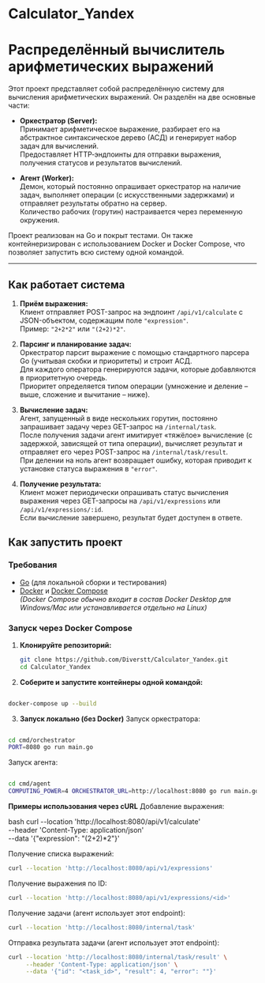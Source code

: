# Calculator_Yandex
# Распределённый вычислитель арифметических выражений

Этот проект представляет собой распределённую систему для вычисления арифметических выражений. Он разделён на две основные части:

- **Оркестратор (Server):**  
  Принимает арифметическое выражение, разбирает его на абстрактное синтаксическое дерево (АСД) и генерирует набор задач для вычислений.  
  Предоставляет HTTP‑эндпоинты для отправки выражения, получения статусов и результатов вычислений.

- **Агент (Worker):**  
  Демон, который постоянно опрашивает оркестратор на наличие задач, выполняет операции (с искусственными задержками) и отправляет результаты обратно на сервер.  
  Количество рабочих (горутин) настраивается через переменную окружения.

Проект реализован на Go и покрыт тестами. Он также контейнеризирован с использованием Docker и Docker Compose, что позволяет запустить всю систему одной командой.


---

## Как работает система

1. **Приём выражения:**  
   Клиент отправляет POST-запрос на эндпоинт `/api/v1/calculate` с JSON-объектом, содержащим поле `"expression"`.  
   Пример: `"2+2*2"` или `"(2+2)*2"`.

2. **Парсинг и планирование задач:**  
   Оркестратор парсит выражение с помощью стандартного парсера Go (учитывая скобки и приоритеты) и строит АСД.  
   Для каждого оператора генерируются задачи, которые добавляются в приоритетную очередь.  
   Приоритет определяется типом операции (умножение и деление – выше, сложение и вычитание – ниже).

3. **Вычисление задач:**  
   Агент, запущенный в виде нескольких горутин, постоянно запрашивает задачу через GET-запрос на `/internal/task`.  
   После получения задачи агент имитирует «тяжёлое» вычисление (с задержкой, зависящей от типа операции), вычисляет результат и отправляет его через POST-запрос на `/internal/task/result`.  
   При делении на ноль агент возвращает ошибку, которая приводит к установке статуса выражения в `"error"`.

4. **Получение результата:**  
   Клиент может периодически опрашивать статус вычисления выражения через GET-запросы на `/api/v1/expressions` или `/api/v1/expressions/:id`.  
   Если вычисление завершено, результат будет доступен в ответе.


## Как запустить проект

### Требования
- [Go](https://golang.org/) (для локальной сборки и тестирования)
- [Docker](https://www.docker.com/get-started) и [Docker Compose](https://docs.docker.com/compose/)  
  *(Docker Compose обычно входит в состав Docker Desktop для Windows/Mac или устанавливается отдельно на Linux)*

### Запуск через Docker Compose

1. **Клонируйте репозиторий:**
   ```bash
   git clone https://github.com/Diverstt/Calculator_Yandex.git
   cd Calculator_Yandex

2. **Соберите и запустите контейнеры одной командой:**

```bash

docker-compose up --build
```
3. **Запуск локально (без Docker)**
Запуск оркестратора:

```bash

cd cmd/orchestrator
PORT=8080 go run main.go
```

Запуск агента:

```bash

cd cmd/agent
COMPUTING_POWER=4 ORCHESTRATOR_URL=http://localhost:8080 go run main.go 
```

**Примеры использования через cURL**
Добавление выражения:

bash
curl --location 'http://localhost:8080/api/v1/calculate' \
     --header 'Content-Type: application/json' \
     --data '{"expression": "(2+2)*2"}'


Получение списка выражений:

```bash
curl --location 'http://localhost:8080/api/v1/expressions'
```


Получение выражения по ID:

```bash
curl --location 'http://localhost:8080/api/v1/expressions/<id>'
```

Получение задачи (агент использует этот endpoint):

```bash
curl --location 'http://localhost:8080/internal/task'
```

Отправка результата задачи (агент использует этот endpoint):


```bash
curl --location 'http://localhost:8080/internal/task/result' \
     --header 'Content-Type: application/json' \
     --data '{"id": "<task_id>", "result": 4, "error": ""}'
```